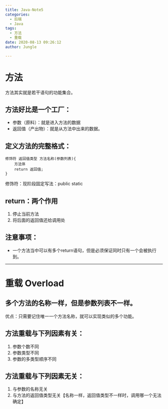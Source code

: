 ```yaml
---
title: Java-Note5
categories:
  - 后端
  - Java
tags:
  - 方法
  - 重载
date: 2020-08-13 09:26:12
author: Jungle

---
```

# 方法 #

方法其实就是若干语句的功能集合。

## 方法好比是一个工厂：

- 参数（原料）：就是进入方法的数据
- 返回值（产出物）：就是从方法中出来的数据。

## 定义方法的完整格式：

	修饰符 返回值类型 方法名称(参数列表){
		方法体
		return 返回值;
	}


修饰符：现阶段固定写法：public static

## return：两个作用

1. 停止当前方法
2. 将后面的返回值还给调用处

## **注意事项：**

- 一个方法当中可以有多个return语句，但是必须保证同时只有一个会被执行到。 


----------

# 重载 Overload #

## 多个方法的名称一样，但是参数列表不一样。

优点：只需要记住唯一一个方法名称，就可以实现类似的多个功能。

## 方法重载与下列因素有关：

1. 参数个数不同
2. 参数类型不同
3. 参数的多类型顺序不同

## 方法重载与下列因素无关：

1. 与参数的名称无关
2. 与方法的返回值类型无关【名称一样，返回值类型不一样时，调用哪一个无法确定】